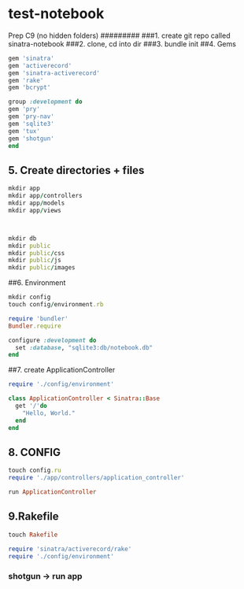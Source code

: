# test-notebook

Prep C9 (no hidden folders)
#########
###1. create git repo called sinatra-notebook
###2. clone, cd into dir
###3. bundle init
##4. Gems
```ruby
gem 'sinatra'
gem 'activerecord'
gem 'sinatra-activerecord'
gem 'rake'
gem 'bcrypt'

group :development do
gem 'pry'
gem 'pry-nav'
gem 'sqlite3'
gem 'tux'
gem 'shotgun'
end
```
## 5. Create directories + files
```ruby
mkdir app
mkdir app/controllers
mkdir app/models
mkdir app/views



mkdir db
mkdir public
mkdir public/css
mkdir public/js
mkdir public/images
```


##6. Environment
```ruby
mkdir config
touch config/environment.rb
```
```ruby
require 'bundler'
Bundler.require

configure :development do
  set :database, "sqlite3:db/notebook.db"
end
```

##7. create ApplicationController
```ruby
require './config/environment'

class ApplicationController < Sinatra::Base
  get '/'do
    "Hello, World."
  end
end
```
## 8. CONFIG
```ruby
touch config.ru
require './app/controllers/application_controller'

run ApplicationController
```

## 9.Rakefile
```ruby
touch Rakefile
```
```ruby
require 'sinatra/activerecord/rake'
require './config/environment'
```
### shotgun -> run app
